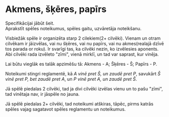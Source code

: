 # Akmens, šķēres, papīrs

Specifikācijai jābūt šeit.  
Aprakstīt spēles noteikumus, spēles gaitu, uzvāretāja noteikšanu.

Visbiežāk spēle ir organizēta starp 2 cilekiem(2+ cilvēki). Vienam un otram cilvēkam ir jāizvēlas, vai nu šķēres, vai nu papīrs, vai nu akmes(realajā dzīvē tos parada or roku). Ir svarīgi tas, ka cilvēki nezin, ko izvēlesies aponents. Abi cilvēki rada izvēleto "zīmi", vienā mirklī, un tad var saprast, kur vinēja. 

Lai būtu vieglāk es talāk apzimēšu tā:
Akmens - A;
Šķēres - Š;
Papīrs - P.

Noteikumi stingri reglamentē, kā *A vinē pret Š, un zaudē pret P*, savukārt *Š vinē pret P, bet zaudē pret A*, un *P vinē pret A, un zaudē pret Š*. 

Jā spēlē piedalas 2 cilvēki, tad ja divi cilvēki izvēlas vienu un to pašu "zīmi", tad vinētaja nav, ir jāspēle no jauna. 

Jā spēlē piedalas 2+ cilvēki, tad noteikumi atškiras, tāpēc, pirms katrās spēles vajag sagatavot spēles reglamentu un noteikumus.
